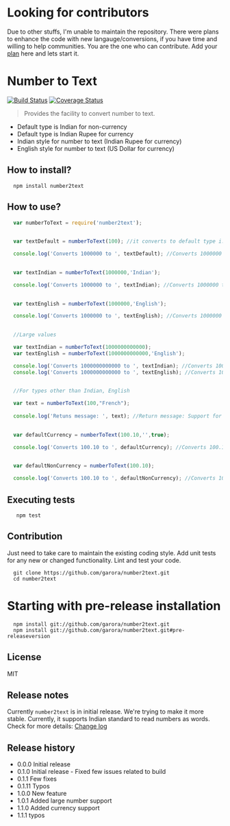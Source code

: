 # Looking for contributors
Due to other stuffs, I'm unable to maintain the repository. There were plans to enhance the code with new langauge/conversions, if you have time and willing to help communities. You are the one who can contribute. Add your [plan](https://github.com/garora/number2text/issues) here and lets start it.

Number to Text
===
[![Build Status](https://travis-ci.org/garora/number2text.svg?branch=master)](https://travis-ci.org/garora/number2text)   [![Coverage Status](https://coveralls.io/repos/garora/number2text/badge.svg)](https://coveralls.io/r/garora/number2text)
> Provides the facility to convert number to text. 

* Default type is Indian for non-currency 
* Default type is Indian Rupee for currency
* Indian style for number to text (Indian Rupee for currency)
* English style for number to text (US Dollar for currency)


## How to install?

```shell
  npm install number2text
```

## How to use?

```js
  var numberToText = require('number2text');
 ```

```js
     
  var textDefault = numberToText(100); //it converts to default type i.e. Indian

  console.log('Converts 1000000 to ', textDefault); //Converts 1000000 to Ten Lakh
```

```js
       
  var textIndian = numberToText(1000000,'Indian');

  console.log('Converts 1000000 to ', textIndian); //Converts 1000000 to Ten Lakh
```

```js
       
  var textEnglish = numberToText(1000000,'English');

  console.log('Converts 1000000 to ', textEnglish); //Converts 1000000 to One Million
```

```js
       
  //Large values

  var textIndian = numberToText(1000000000000);
  var textEnglish = numberToText(1000000000000,'English');

  console.log('Converts 1000000000000 to ', textIndian); //Converts 1000000000000 to One Lakh Crore
  console.log('Converts 1000000000000 to ', textEnglish); //Converts 1000000000000 to One Trillion
```

```js
       
  //For types other than Indian, English

  var text = numberToText(100,"French");
  
  console.log('Retuns message: ', text); //Return message: Support for language: french is not available. Available languages are: indian,english
 ```

```js
       
  var defaultCurrency = numberToText(100.10,'',true);

  console.log('Converts 100.10 to ', defaultCurrency); //Converts 100.10 to One Hundred Rupee And Ten Paise Only
```

```js
       
  var defaultNonCurrency = numberToText(100.10);

  console.log('Converts 100.10 to ', defaultNonCurrency); //Converts 100.10 to One Hundred Point Ten 
```

## Executing tests

```shell
   npm test
```

## Contribution

Just need to take care to maintain the existing coding style. Add unit tests for any new or changed functionality. Lint and test your code.

```shell
  git clone https://github.com/garora/number2text.git
  cd number2text
```


# Starting with pre-release installation

```shell
  npm install git://github.com/garora/number2text.git
  npm install git://github.com/garora/number2text.git#pre-releaseversion
```

## License

MIT

## Release notes

Currently ```number2text``` is in initial release. We're trying to make it more stable. Currently, it supports Indian standard to read numbers as words. Check for more details: [Change log](https://github.com/garora/number2text/blob/master/Changelog.md)


## Release history

* 0.0.0 Initial release
* 0.1.0 Initial release - Fixed few issues related to build
* 0.1.1 Few fixes
* 0.1.11 Typos
* 1.0.0 New feature
* 1.0.1 Added large number support
* 1.1.0 Added currency support
* 1.1.1 typos
